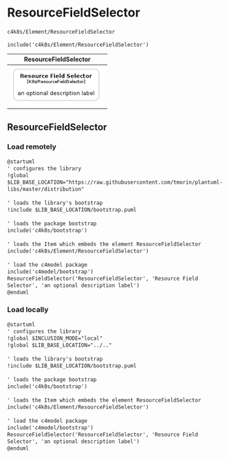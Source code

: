 # ResourceFieldSelector


```text
c4k8s/Element/ResourceFieldSelector
```

```text
include('c4k8s/Element/ResourceFieldSelector')
```



| ResourceFieldSelector |
| :---: |
| ![illustration for ResourceFieldSelector](../../c4k8s/Element/ResourceFieldSelector.Local.png) |




## ResourceFieldSelector

### Load remotely
```plantuml
@startuml
' configures the library
!global $LIB_BASE_LOCATION="https://raw.githubusercontent.com/tmorin/plantuml-libs/master/distribution"

' loads the library's bootstrap
!include $LIB_BASE_LOCATION/bootstrap.puml

' loads the package bootstrap
include('c4k8s/bootstrap')

' loads the Item which embeds the element ResourceFieldSelector
include('c4k8s/Element/ResourceFieldSelector')

' load the c4model package
include('c4model/bootstrap')
ResourceFieldSelector('ResourceFieldSelector', 'Resource Field Selector', 'an optional description label')
@enduml
```

### Load locally
```plantuml
@startuml
' configures the library
!global $INCLUSION_MODE="local"
!global $LIB_BASE_LOCATION="../.."

' loads the library's bootstrap
!include $LIB_BASE_LOCATION/bootstrap.puml

' loads the package bootstrap
include('c4k8s/bootstrap')

' loads the Item which embeds the element ResourceFieldSelector
include('c4k8s/Element/ResourceFieldSelector')

' load the c4model package
include('c4model/bootstrap')
ResourceFieldSelector('ResourceFieldSelector', 'Resource Field Selector', 'an optional description label')
@enduml
```

